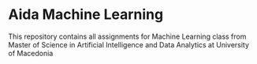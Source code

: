 # Aida Machine Learning

This repository contains all assignments for Machine Learning class from Master of Science in Artificial Intelligence and Data Analytics at University of Macedonia
